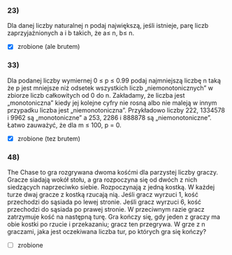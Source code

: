 ### 23) 
Dla danej liczby naturalnej n podaj największą, jeśli istnieje, parę liczb zaprzyjaźnionych a i b
takich, że a≤ n, b≤ n.
- [x] zrobione (ale brutem)

### 33)
Dla podanej liczby wymiernej 0 ≤ p ≤ 0.99 podaj najmniejszą liczbę n taką że p jest mniejsze niż
odsetek wszystkich liczb „niemonotonicznych” w zbiorze liczb całkowitych od 0 do n. Zakładamy,
że liczba jest „monotoniczna” kiedy jej kolejne cyfry nie rosną albo nie maleją w innym przypadku
liczba jest „niemonotoniczna”. Przykładowo liczby 222, 1334578 i 9962 są „monotoniczne” a 253,
2286 i 888878 są „niemonotoniczne”. Łatwo zauważyć, że dla m ≤ 100, p = 0.
- [x] zrobione (tez brutem)

### 48)
The Chase to gra rozgrywana dwoma kośćmi dla parzystej liczby graczy. Gracze siadają wokół stołu, a gra
rozpoczyna się od dwóch z nich siedzących naprzeciwko siebie. Rozpoczynają z jedną kostką. W każdej turze
dwaj gracze z kostką rzucają nią. Jeśli gracz wyrzuci 1, kość przechodzi do sąsiada po lewej stronie. Jeśli gracz
wyrzuci 6, kość przechodzi do sąsiada po prawej stronie. W przeciwnym razie gracz zatrzymuje kość na
następną turę. Gra kończy się, gdy jeden z graczy ma obie kostki po rzucie i przekazaniu; gracz ten przegrywa.
W grze z n graczami, jaka jest oczekiwana liczba tur, po których gra się kończy?
- [ ] zrobione
